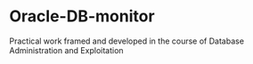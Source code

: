 # Oracle-DB-monitor
Practical work framed and developed in the course of Database Administration and Exploitation
